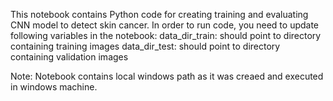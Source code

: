 This notebook contains Python code for creating training and evaluating CNN model to detect skin cancer. 
In order to run code, you need to update following variables in the notebook:
data_dir_train:  should point to directory containing training images
data_dir_test:   should point to directory containing validation images

Note: Notebook contains local windows path as it was creaed and executed in windows machine.
